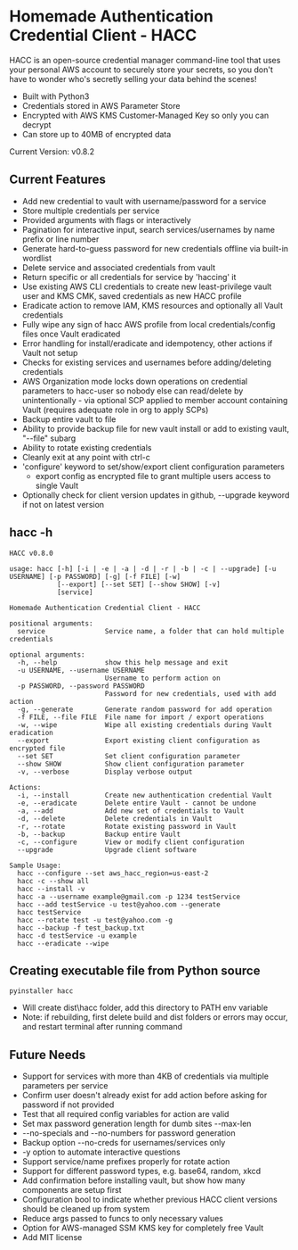 # Homemade Authentication Credential Client - HACC

HACC is an open-source credential manager command-line tool that uses your personal AWS account to securely store your secrets, so you don't have to wonder who's secretly selling your data behind the scenes!

* Built with Python3
* Credentials stored in AWS Parameter Store
* Encrypted with AWS KMS Customer-Managed Key so only you can decrypt
* Can store up to 40MB of encrypted data

Current Version: v0.8.2

## Current Features

* Add new credential to vault with username/password for a service
* Store multiple credentials per service
* Provided arguments with flags or interactively
* Pagination for interactive input, search services/usernames by name prefix or line number
* Generate hard-to-guess password for new credentials offline via built-in wordlist
* Delete service and associated credentials from vault
* Return specific or all credentials for service by 'haccing' it
* Use existing AWS CLI credentials to create new least-privilege vault user and KMS CMK, saved credentials as new HACC profile
* Eradicate action to remove IAM, KMS resources and optionally all Vault credentials
* Fully wipe any sign of hacc AWS profile from local credentials/config files once Vault eradicated
* Error handling for install/eradicate and idempotency, other actions if Vault not setup
* Checks for existing services and usernames before adding/deleting credentials
* AWS Organization mode locks down operations on credential parameters to hacc-user so nobody else can read/delete by unintentionally - via optional SCP applied to member account containing Vault (requires adequate role in org to apply SCPs)
* Backup entire vault to file
* Ability to provide backup file for new vault install or add to existing vault, "--file" subarg
* Ability to rotate existing credentials
* Cleanly exit at any point with ctrl-c
* 'configure' keyword to set/show/export client configuration parameters
    * export config as encrypted file to grant multiple users access to single Vault
* Optionally check for client version updates in github, --upgrade keyword if not on latest version


## hacc -h
```
HACC v0.8.0

usage: hacc [-h] [-i | -e | -a | -d | -r | -b | -c | --upgrade] [-u USERNAME] [-p PASSWORD] [-g] [-f FILE] [-w]
            [--export] [--set SET] [--show SHOW] [-v]
            [service]

Homemade Authentication Credential Client - HACC

positional arguments:
  service               Service name, a folder that can hold multiple credentials

optional arguments:
  -h, --help            show this help message and exit
  -u USERNAME, --username USERNAME
                        Username to perform action on
  -p PASSWORD, --password PASSWORD
                        Password for new credentials, used with add action
  -g, --generate        Generate random password for add operation
  -f FILE, --file FILE  File name for import / export operations
  -w, --wipe            Wipe all existing credentials during Vault eradication
  --export              Export existing client configuration as encrypted file
  --set SET             Set client configuration parameter
  --show SHOW           Show client configuration parameter
  -v, --verbose         Display verbose output

Actions:
  -i, --install         Create new authentication credential Vault
  -e, --eradicate       Delete entire Vault - cannot be undone
  -a, --add             Add new set of credentials to Vault
  -d, --delete          Delete credentials in Vault
  -r, --rotate          Rotate existing password in Vault
  -b, --backup          Backup entire Vault
  -c, --configure       View or modify client configuration
  --upgrade             Upgrade client software

Sample Usage:
  hacc --configure --set aws_hacc_region=us-east-2
  hacc -c --show all
  hacc --install -v
  hacc -a --username example@gmail.com -p 1234 testService
  hacc --add testService -u test@yahoo.com --generate
  hacc testService
  hacc --rotate test -u test@yahoo.com -g
  hacc --backup -f test_backup.txt
  hacc -d testService -u example
  hacc --eradicate --wipe
```

## Creating executable file from Python source
```pyinstaller hacc```
* Will create dist\hacc folder, add this directory to PATH env variable
* Note: if rebuilding, first delete build and dist folders or errors may occur, and restart terminal after running command

## Future Needs
* Support for services with more than 4KB of credentials via multiple parameters per service
* Confirm user doesn't already exist for add action before asking for password if not provided
* Test that all required config variables for action are valid
* Set max password generation length for dumb sites --max-len
* --no-specials and --no-numbers for password generation
* Backup option --no-creds for usernames/services only
* -y option to automate interactive questions
* Support service/name prefixes properly for rotate action
* Support for different password types, e.g. base64, random, xkcd
* Add confirmation before installing vault, but show how many components are setup first
* Configuration bool to indicate whether previous HACC client versions should be cleaned up from system
* Reduce args passed to funcs to only necessary values
* Option for AWS-managed SSM KMS key for completely free Vault
* Add MIT license